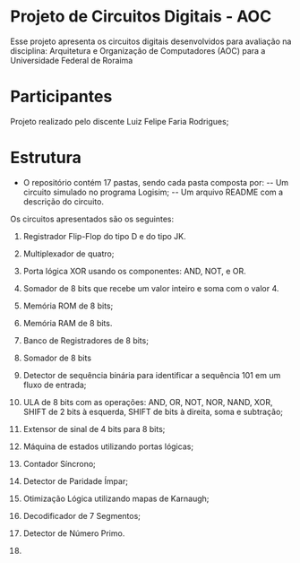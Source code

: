 #  Projeto de Circuitos Digitais - AOC

Esse projeto apresenta os circuitos digitais desenvolvidos para avaliação na disciplina: Arquitetura e Organização de Computadores (AOC) para a Universidade Federal de Roraima

# Participantes

Projeto realizado pelo discente Luiz Felipe Faria Rodrigues;

# Estrutura

   -   O repositório contém 17 pastas, sendo cada pasta composta por:
   --  Um circuito simulado no programa Logisim;
   --  Um arquivo README com a descrição do circuito.

Os circuitos apresentados são os seguintes:

1.  Registrador Flip-Flop do tipo D e do tipo JK.

3.  Multiplexador de quatro;
4.  Porta lógica XOR usando os componentes: AND, NOT, e OR.
5.  Somador de 8 bits que recebe um valor inteiro e soma com o valor 4.
6.  Memória ROM de 8 bits;
7.  Memória RAM de 8 bits.
8.  Banco de Registradores de 8 bits;
9.  Somador de 8 bits
10.  Detector de sequência binária para identificar a sequência 101 em um fluxo de entrada;
11.  ULA de 8 bits com as operações: AND, OR, NOT, NOR, NAND, XOR, SHIFT de 2 bits à esquerda, SHIFT de bits à direita, soma e subtração;
12.  Extensor de sinal de 4 bits para 8 bits;
13.  Máquina de estados utilizando portas lógicas;
14.  Contador Síncrono;
15.  Detector de Paridade Ímpar;
16.  Otimização Lógica utilizando mapas de Karnaugh;
17.  Decodificador de 7 Segmentos;
18.  Detector de Número Primo.
19.  
